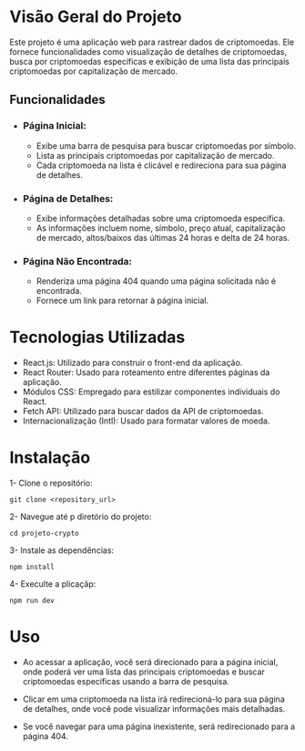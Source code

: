 # Visão Geral do Projeto
Este projeto é uma aplicação web para rastrear dados de criptomoedas. Ele fornece funcionalidades como visualização de detalhes de criptomoedas, busca por criptomoedas específicas e exibição de uma lista das principais criptomoedas por capitalização de mercado.

## Funcionalidades 

  - ### Página Inicial:

     - Exibe uma barra de pesquisa para buscar criptomoedas por símbolo.
     - Lista as principais criptomoedas por capitalização de mercado.
     - Cada criptomoeda na lista é clicável e redireciona para sua página de detalhes.

  - ### Página de Detalhes:
  
     - Exibe informações detalhadas sobre uma criptomoeda específica.
     - As informações incluem nome, símbolo, preço atual, capitalização de mercado, altos/baixos das últimas 24 horas e delta de 24 horas.
  
  - ### Página Não Encontrada:

     - Renderiza uma página 404 quando uma página solicitada não é encontrada.
     - Fornece um link para retornar à página inicial.

# Tecnologias Utilizadas
    
 - React.js: Utilizado para construir o front-end da aplicação.
 - React Router: Usado para roteamento entre diferentes páginas da aplicação.
 - Módulos CSS: Empregado para estilizar componentes individuais do React.
 - Fetch API: Utilizado para buscar dados da API de criptomoedas.
 - Internacionalização (Intl): Usado para formatar valores de moeda.


# Instalação

1- Clone o repositório:

    git clone <repository_url>
2- Navegue até p diretório do projeto:

    cd projeto-crypto

           
3- Instale as dependências:

    npm install     

4- Execulte a plicaçãp:

    npm run dev

# Uso

- Ao acessar a aplicação, você será direcionado para a página inicial, onde poderá ver uma lista das principais criptomoedas e buscar criptomoedas específicas usando a barra de pesquisa.

- Clicar em uma criptomoeda na lista irá redirecioná-lo para sua página de detalhes, onde você pode visualizar informações mais detalhadas.
- Se você navegar para uma página inexistente, será redirecionado para a página 404.